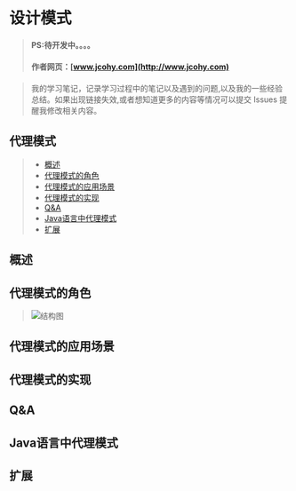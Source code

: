 

#  设计模式
> #### PS:待开发中。。。。
> #### 作者网页：[www.jcohy.com](http://www.jcohy.com)

>  我的学习笔记，记录学习过程中的笔记以及遇到的问题,以及我的一些经验总结。如果出现链接失效,或者想知道更多的内容等情况可以提交 Issues 提醒我修改相关内容。

## 代理模式
> * [概述](#gaishu)
> * [代理模式的角色](#role)
> * [代理模式的应用场景](#sign)
> * [代理模式的实现](#shixian)
> * [Q&A](#qa)
> * [Java语言中代理模式](#java)
> * [扩展](#kuozhan)

<p id="gaishu">

##  概述



<p id="role">

## 代理模式的角色

>  ![结构图](https://github.com/jiachao23/jcohy-study-sample/tree/master/jcohy-studydesign-pattern/src/main/resources/static/images/interpreter.png)

<p id="sign">

##  代理模式的应用场景



<p id="shixian">

## 代理模式的实现



<p id="qa">

##  Q&A


<p id="java">

##  Java语言中代理模式




<p id="kuozhan">

##  扩展

